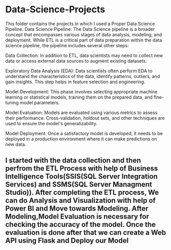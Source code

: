 # Data-Science-Projects

This folder contains the projects in which I used a Proper Data Science Pipeline.
Data Science Pipeline:
The Data Science pipeline is a broader concept that encompasses various stages of data analysis, modeling, and deployment. While ETL is a critical part of data preparation within the data science pipeline, the pipeline includes several other steps:

Data Collection: In addition to ETL, data scientists may need to collect new data or access external data sources to augment existing datasets.

Exploratory Data Analysis (EDA): Data scientists often perform EDA to understand the characteristics of the data, identify patterns, outliers, and gain insights. This step helps in feature selection and engineering.

Model Development: This phase involves selecting appropriate machine learning or statistical models, training them on the prepared data, and fine-tuning model parameters.

Model Evaluation: Models are evaluated using various metrics to assess their performance. Cross-validation, holdout sets, and other techniques are used to ensure the model's generalizability.

Model Deployment: Once a satisfactory model is developed, it needs to be deployed in a production environment where it can make predictions on new data.

I started with the data collection and then perfrom the ETL Process with help of Business Intelligence Tools(SSIS(SQL Server Integration Services) and SSMS(SQL Server Managment Studio)).
After completing the ETL process, We can do Analysis and Visualization with help of Power BI and Move towards Modeling.
After Modeling,Model Evaluation is necessary for checking the accuracy of the model.
Once the evaluation is done after that we can create a Web API using Flask and Deploy our Model
--
